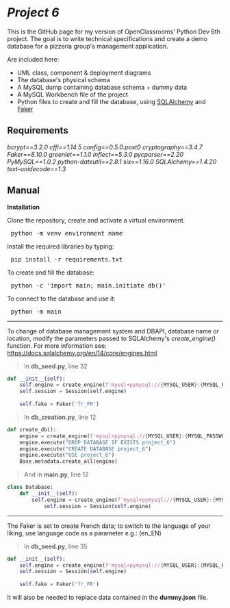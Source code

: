 # *Project 6*

This is the GitHub page for my version of OpenClassrooms' Python Dev 6th project.
The goal is to write technical specifications and create a demo database for a pizzeria group's management application.

Are included here:
 - UML class, component & deployment diagrams
 - The database's physical schema
 - A MySQL dump containing database schema + dummy data
 - A MySQL Workbench file of the project
 - Python files to create and fill the database, using [SQLAlchemy](https://www.sqlalchemy.org) and [Faker](https://faker.readthedocs.io/en/master/)



## **Requirements**

*bcrypt==3.2.0*
*cffi==1.14.5*
*config==0.5.0.post0*
*cryptography==3.4.7*
*Faker==8.10.0*
*greenlet==1.1.0*
*inflect==5.3.0*
*pycparser==2.20*
*PyMySQL==1.0.2*
*python-dateutil==2.8.1*
*six==1.16.0*
*SQLAlchemy==1.4.20*
*text-unidecode==1.3*



## **Manual** 


**Installation**

Clone the repository, create and activate a virtual environment.
<pre> python -m venv environment_name </pre>

Install the required libraries by typing:
<pre> pip install -r requirements.txt </pre>

To create and fill the database:
<pre> python -c 'import main; main.initiate_db()'</pre>

To connect to the database and use it:
 <pre> python -m main </pre>

---
To change of database management system and DBAPI, database name or location, modify the parameters passed to SQLAlchemy's *create_engine()* function.
For more information see: https://docs.sqlalchemy.org/en/14/core/engines.html


 >In **db_seed.py**, line 32
 
``` python 
def __init__(self):  
	self.engine = create_engine(f'mysql+pymysql://{MYSQL_USER}:{MYSQL_PASSWORD}@localhost/project_6')  
	self.session = Session(self.engine)  
  
	self.fake = Faker('fr_FR')
```

> In **db_creation.py**, line 12

``` python 
def create_db():  
	engine = create_engine(f'mysql+pymysql://{MYSQL_USER}:{MYSQL_PASSWORD}@localhost')  
	engine.execute("DROP DATABASE IF EXISTS project_6")  
	engine.execute("CREATE DATABASE project_6")  
	engine.execute("USE project_6")  
	Base.metadata.create_all(engine)
```

> And in **main.py**, line 12

``` python 
class Database:  
	def __init__(self):  
		self.engine = create_engine(f'mysql+pymysql://{MYSQL_USER}:{MYSQL_PASSWORD}@localhost/project_6')  
	        self.session = Session(self.engine)
```

---


 The Faker is set to create French data; to switch to the language of your liking, use language code as a parameter
 e.g.: (en_EN)
 >In **db_seed.py**, line 35
 
``` python 
def __init__(self):  
	self.engine = create_engine(f'mysql+pymysql://{MYSQL_USER}:{MYSQL_PASSWORD}@localhost/project_6')  
	self.session = Session(self.engine)  
  
	self.fake = Faker('fr_FR')
```


It will also be needed to replace data contained in the **dummy.json** file.


 

